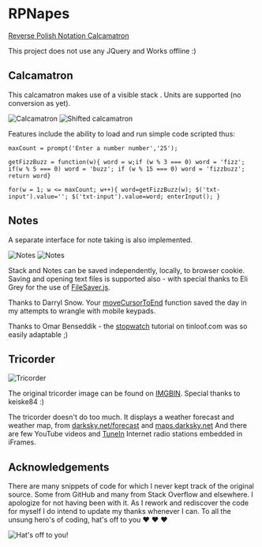 # RPNapes

<!-- [Reverse Polish Notation Calcamatron](https://napesweaver.github.io/rpnapes/) -->
<a href="https://napesweaver.github.io/rpnapes/" target="_blank">Reverse Polish Notation Calcamatron</a>

This project does not use any JQuery and Works offline :)

## Calcamatron

This calcamatron makes use of a visible stack . Units are supported (no conversion as yet).

![Calcamatron](images/screenshots/rpnapes.jpg)
![Shifted calcamatron](images/screenshots/rpnapes-2.jpg)

Features include the ability to load and run simple code scripted thus:

`maxCount = prompt('Enter a number number','25');`

`getFizzBuzz = function(w){ word = w;if (w % 3 === 0) word = 'fizz'; if(w % 5 === 0) word = 'buzz'; if (w % 15 === 0) word = 'fizzbuzz'; return word}`

`for(w = 1; w <= maxCount; w++){ word=getFizzBuzz(w); $('txt-input').value=''; $('txt-input').value=word; enterInput(); }`

## Notes
A separate interface for note taking is also implemented.

![Notes](images/screenshots/notes.jpg)
![Notes](images/screenshots/notes2.jpg)

Stack and Notes can be saved independently, locally, to browser cookie. 
Saving and opening text files is supported also - with special thanks to Eli Grey for the use of [FileSaver.js](https://github.com/eligrey/FileSaver.js/).

Thanks to Darryl Snow. Your [moveCursorToEnd](https://gist.github.com/darryl-snow/3990793) function saved the day in my attempts to wrangle with mobile keypads.

Thanks to Omar Benseddik - the [stopwatch](https://tinloof.com/blog/how-to-build-a-stopwatch-with-html-css-js-react-part-2/) tutorial on tinloof.com was so easily adaptable ;)

## Tricorder

![Tricorder](images/screenshots/tricorder.jpg)

The original tricorder image can be found on [IMGBIN](https://imgbin.com/png/7Ay8HnU3/medical-tricorder-star-trek-x-prize-foundation-hypospray-png). Special thanks to keiske84 :)

The tricorder doesn't do too much. It displays a weather forecast and weather map, from [darksky.net/forecast](https://darksky.net/forecast) and [maps.darksky.net](https://maps.darksky.net) And there are few YouTube videos and [TuneIn](https://tunein.com/radio/home/) Internet radio stations embedded in iFrames.

## Acknowledgements

There are many snippets of code for which I never kept track of the original source. Some from GitHub and many from Stack Overflow and elsewhere. I apologize for not having been with it. As I rework and rediscover the code for myself I do intend to update my thanks whenever I can. To all the unsung hero's of coding, hat's off to you ♥ ♥ ♥

![Hat's off to you!](images/screenshots/tippy-hat.gif)